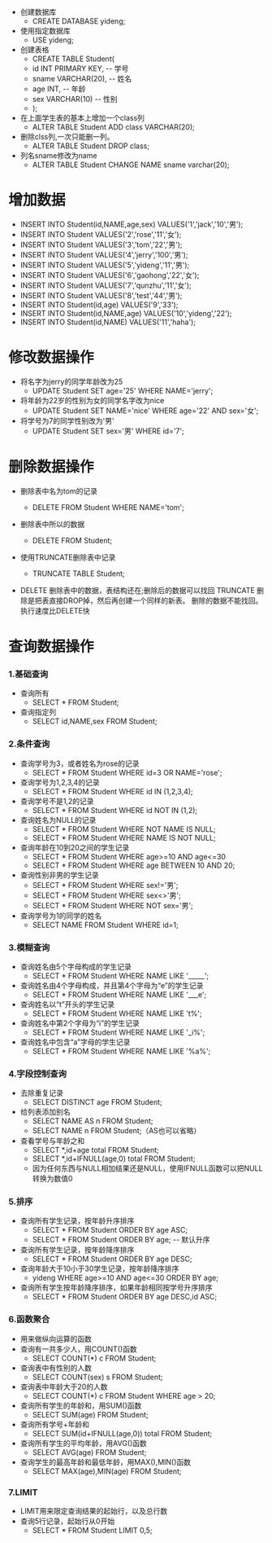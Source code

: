 * 创建数据库
   * CREATE DATABASE yideng;
* 使用指定数据库
   * USE yideng;
* 创建表格
   * CREATE TABLE Student(
   * id INT PRIMARY KEY, -- 学号
   * sname VARCHAR(20),	 -- 姓名
   * age INT,		 -- 年龄
   * sex VARCHAR(10)	 -- 性别
   * );
* 在上面学生表的基本上增加一个class列
   * ALTER TABLE Student ADD class VARCHAR(20);
* 删除clss列,一次只能删一列。
   * ALTER TABLE Student DROP class;
* 列名sname修改为name
   * ALTER TABLE Student CHANGE NAME sname varchar(20);


# 增加数据
   * INSERT INTO Student(id,NAME,age,sex) VALUES('1','jack','10','男');
   * INSERT INTO Student VALUES('2','rose','11','女');
   * INSERT INTO Student VALUES('3','tom','22','男');
   * INSERT INTO Student VALUES('4','jerry','100','男');
   * INSERT INTO Student VALUES('5','yideng','11','男');
   * INSERT INTO Student VALUES('6','gaohong','22','女');
   * INSERT INTO Student VALUES('7','qunzhu','11','女');
   * INSERT INTO Student VALUES('8','test','44','男');
   * INSERT INTO Student(id,age) VALUES('9','33');
   * INSERT INTO Student(id,NAME,age) VALUES('10','yideng','22');
   * INSERT INTO Student(id,NAME) VALUES('11','haha');

# 修改数据操作
* 将名字为jerry的同学年龄改为25
   * UPDATE Student SET age='25' WHERE NAME='jerry';
* 将年龄为22岁的性别为女的同学名字改为nice
   * UPDATE Student SET NAME='nice' WHERE age='22' AND sex='女';
* 将学号为7的同学性别改为'男'
   * UPDATE Student SET sex='男' WHERE id='7';

# 删除数据操作
* 删除表中名为tom的记录
   * DELETE FROM Student WHERE NAME='tom';
* 删除表中所以的数据
   * DELETE FROM Student;
* 使用TRUNCATE删除表中记录
   * TRUNCATE TABLE Student;

* DELETE 删除表中的数据，表结构还在;删除后的数据可以找回
TRUNCATE 删除是把表直接DROP掉，然后再创建一个同样的新表。
删除的数据不能找回。执行速度比DELETE快

# 查询数据操作
### 1.基础查询
* 查询所有
   * SELECT * FROM Student;
* 查询指定列
   * SELECT id,NAME,sex FROM Student;
### 2.条件查询
* 查询学号为3，或者姓名为rose的记录
   * SELECT * FROM Student WHERE id=3 OR NAME='rose';
* 查询学号为1,2,3,4的记录
   * SELECT * FROM Student WHERE id IN (1,2,3,4);
* 查询学号不是1,2的记录
   * SELECT * FROM Student WHERE id NOT IN (1,2);
* 查询姓名为NULL的记录
   * SELECT * FROM Student WHERE NOT NAME IS NULL;
   * SELECT * FROM Student WHERE NAME IS NOT NULL;
* 查询年龄在10到20之间的学生记录
   * SELECT * FROM Student WHERE age>=10 AND age<=30
   * SELECT * FROM Student WHERE age BETWEEN 10 AND 20;
* 查询性别非男的学生记录
   * SELECT * FROM Student WHERE sex!='男';
   * SELECT * FROM Student WHERE sex<>'男';
   * SELECT * FROM Student WHERE NOT sex='男';
* 查询学号为1的同学的姓名 
   * SELECT NAME FROM Student WHERE id=1;

### 3.模糊查询
* 查询姓名由5个字母构成的学生记录
   * SELECT * FROM Student WHERE NAME LIKE '_____';
* 查询姓名由4个字母构成，并且第4个字母为“e”的学生记录
   * SELECT * FROM Student WHERE NAME LIKE '___e';
* 查询姓名以“t”开头的学生记录
   * SELECT * FROM Student WHERE NAME LIKE 't%';
* 查询姓名中第2个字母为“i”的学生记录
   * SELECT * FROM Student WHERE NAME LIKE '_i%';
* 查询姓名中包含“a”字母的学生记录
   * SELECT * FROM Student WHERE NAME LIKE '%a%';
   
### 4.字段控制查询
* 去除重复记录
   * SELECT DISTINCT age FROM Student;
* 给列表添加别名
   * SELECT NAME AS n  FROM Student;
   * SELECT NAME n FROM Student;（AS也可以省略）
* 查看学号与年龄之和
   * SELECT *,id+age total FROM Student;
   * SELECT *,id+IFNULL(age,0) total FROM Student;
   * 因为任何东西与NULL相加结果还是NULL，使用IFNULL函数可以把NULL转换为数值0
   
### 5.排序
* 查询所有学生记录，按年龄升序排序
   * SELECT * FROM Student ORDER BY age ASC;
   * SELECT * FROM Student ORDER BY age; -- 默认升序
* 查询所有学生记录，按年龄降序排序
   * SELECT * FROM Student ORDER BY age DESC;
* 查询年龄大于10小于30学生记录，按年龄降序排序
   * yideng WHERE age>=10 AND age<=30 ORDER BY age;
* 查询所有学生按年龄降序排序，如果年龄相同按学号升序排序
   * SELECT * FROM Student ORDER BY age DESC,id ASC;
   
### 6.函数聚合 
* 用来做纵向运算的函数
* 查询有一共多少人，用COUNT()函数
   * SELECT COUNT(*) c FROM Student;
* 查询表中有性别的人数
   * SELECT COUNT(sex) s FROM Student;
* 查询表中年龄大于20的人数
   * SELECT COUNT(*) c FROM Student WHERE age > 20;
* 查询所有学生的年龄和，用SUM()函数
   * SELECT SUM(age) FROM Student;
* 查询所有学号+年龄和
   * SELECT SUM(id+IFNULL(age,0)) total FROM Student;
* 查询所有学生的平均年龄，用AVG()函数
   * SELECT AVG(age) FROM Student;
* 查询学生的最高年龄和最低年龄，用MAX(),MIN()函数
   * SELECT MAX(age),MIN(age) FROM Student;
### 7.LIMIT
* LIMIT用来限定查询结果的起始行，以及总行数
* 查询5行记录，起始行从0开始
   * SELECT * FROM Student LIMIT 0,5;